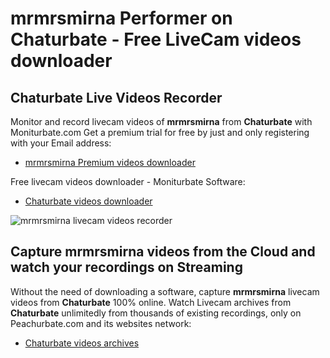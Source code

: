 # mrmrsmirna Performer on Chaturbate - Free LiveCam videos downloader

## Chaturbate Live Videos Recorder

Monitor and record livecam videos of **mrmrsmirna** from **Chaturbate** with Moniturbate.com
Get a premium trial for free by just and only registering with your Email address:
* [mrmrsmirna Premium videos downloader](https://moniturbate.com/request-demo-licence-key.html)

Free livecam videos downloader - Moniturbate Software:
* [Chaturbate videos downloader](https://moniturbate.com/moniturbate-download-software.html)

![mrmrsmirna livecam videos recorder](https://peachurnet.com/templates/moniturbate-software.png)


## Capture mrmrsmirna videos from the Cloud and watch your recordings on Streaming

Without the need of downloading a software, capture **mrmrsmirna** livecam videos from **Chaturbate** 100% online.
Watch Livecam archives from **Chaturbate** unlimitedly from thousands of existing recordings, only on Peachurbate.com and its websites network:
* [Chaturbate videos archives](https://peachurnet.com/)